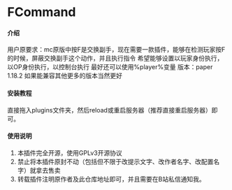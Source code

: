 # FCommand

#### 介绍
用户原要求：mc原版中按F是交换副手，现在需要一款插件，能够在检测玩家按F的时候，屏蔽交换副手这个动作，并且执行指令 希望能够设置以玩家身份执行，以OP身份执行，以控制台执行 最好还可以使用%player%变量 版本：paper 1.18.2 如果能兼容其他更多的版本当然更好

#### 安装教程
直接拖入plugins文件夹，然后reload或重启服务器（推荐直接重启服务器）即可。

#### 使用说明

1. 本插件完全开源，使用GPLv3开源协议
2. 禁止将本插件原封不动（包括但不限于改提示文字、改作者名字、改配置名字）就拿去售卖
3. 转载插件注明原作者及此仓库地址即可，并且需要在B站私信通知我。


